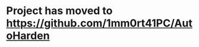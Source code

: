 <h1>Project has moved to <a href="https://github.com/1mm0rt41PC/AutoHarden">https://github.com/1mm0rt41PC/AutoHarden</a></h1>
